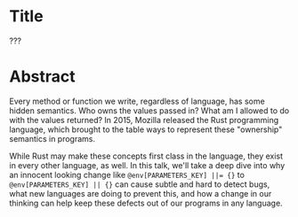 Title
==

???

Abstract
==

Every method or function we write, regardless of language, has some hidden
semantics. Who owns the values passed in? What am I allowed to do with the
values returned? In 2015, Mozilla released the Rust programming language, which
brought to the table ways to represent these "ownership" semantics in programs.

While Rust may make these concepts first class in the language, they exist in
every other language, as well. In this talk, we'll take a deep dive into why an
innocent looking change like `@env[PARAMETERS_KEY] ||= {}` to
`@env[PARAMETERS_KEY] || {}` can cause subtle and hard to detect bugs, what new
languages are doing to prevent this, and how a change in our thinking can help
keep these defects out of our programs in any language.
